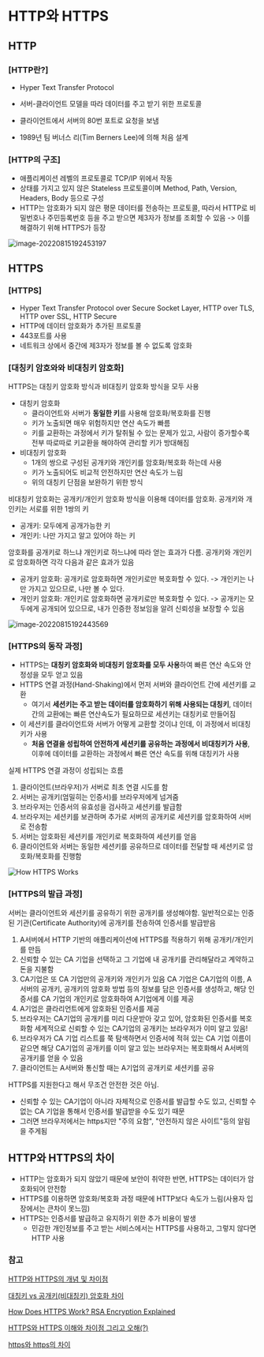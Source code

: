 # HTTP와 HTTPS

## HTTP

### [HTTP란?]

- Hyper Text Transfer Protocol

- 서버-클라이언트 모델을 따라 데이터를 주고 받기 위한 프로토콜
- 클라이언트에서 서버의 80번 포트로 요청을 보냄
- 1989년 팀 버너스 리(Tim Berners Lee)에 의해 처음 설계



### [HTTP의 구조]

- 애플리케이션 레벨의 프로토콜로 TCP/IP 위에서 작동
- 상태를 가지고 있지 않은 Stateless 프로토콜이며 Method, Path, Version, Headers, Body 등으로 구성
- HTTP는 암호화가 되지 않은 평문 데이터를 전송하는 프로토콜, 따라서 HTTP로 비밀번호나 주민등록번호 등을 주고 받으면 제3자가 정보를 조회할 수 있음 -> 이를 해결하기 위해 HTTPS가 등장

![image-20220815192453197](05_HTTP_HTTPS.assets/image-20220815192453197.png)



## HTTPS

### [HTTPS]

- Hyper Text Transfer Protocol over Secure Socket Layer, HTTP over TLS, HTTP over SSL, HTTP Secure
- HTTP에 데이터 암호화가 추가된 프로토콜
- 443포트를 사용
- 네트워크 상에서 중간에 제3자가 정보를 볼 수 없도록 암호화



### [대칭키 암호와와 비대칭키 암호화]

HTTPS는 대칭키 암호화 방식과 비대칭키 암호화 방식을 모두 사용

- 대칭키 암호화
  - 클라이언트와 서버가 **동일한 키**를 사용해 암호화/복호화를 진행
  - 키가 노출되면 매우 위험하지만 연산 속도가 빠름
  - 키를 교환하는 과정에서 키가 탈취될 수 있는 문제가 있고, 사람이 증가할수록 전부 따로따로 키교환을 해야하여 관리할 키가 방대해짐
- 비대칭키 암호화
  - 1개의 쌍으로 구성된 공개키와 개인키를 암호화/복호화 하는데 사용
  - 키가 노출되어도 비교적 안전하지만 연산 속도가 느림
  - 위의 대칭키 단점을 보완하기 위한 방식



비대칭키 암호화는 공개키/개인키 암호화 방식을 이용해 데이터를 암호화. 공개키와 개인키는 서로를 위한 1쌍의 키

- 공개키: 모두에게 공개가능한 키
- 개인키: 나만 가지고 알고 있어야 하는 키



암호화를 공개키로 하느냐 개인키로 하느냐에 따라 얻는 효과가 다름. 공개키와 개인키로 암호화하면 각각 다음과 같은 효과가 있음

- 공개키 암호화: 공개키로 암호화하면 개인키로만 복호화할 수 있다. -> 개인키는 나만 가지고 있으므로, 나만 볼 수 있다.
- 개인키 암호화: 개인키로 암호화하면 공개키로만 복호화할 수 있다. -> 공개키는 모두에게 공개되어 있으므로, 내가 인증한 정보임을 알려 신뢰성을 보장할 수 있음

![image-20220815192443569](05_HTTP_HTTPS.assets/image-20220815192443569.png)



### [HTTPS의 동작 과정]

- HTTPS는 **대칭키 암호화와 비대칭키 암호화를 모두 사용**하여 빠른 연산 속도와 안정성을 모두 얻고 있음
- HTTPS 연결 과정(Hand-Shaking)에서 먼저 서버와 클라이언트 간에 세션키를 교환
  - 여기서 **세션키는 주고 받는 데이터를 암호화하기 위해 사용되는 대칭키**, 데이터 간의 교환에는 빠른 연산속도가 필요하므로 세션키는 대칭키로 만들어짐
- 이 세션키를 클라이언트와 서버가 어떻게 교환할 것이냐 인데, 이 과정에서 비대칭키가 사용
  - **처음 연결을 성립하여 안전하게 세션키를 공유하는 과정에서 비대칭키가 사용**, 이후에 데이터를 교환하는 과정에서 빠른 연산 속도를 위해 대칭키가 사용



실제 HTTPS 연결 과정이 성립되는 흐름

1. 클라이언트(브라우저)가 서버로 최초 연결 시도를 함
2. 서버는 공개키(엄밀히는 인증서)를 브라우저에게 넘겨줌
3. 브라우저는 인증서의 유효성을 검사하고 세션키를 발급함
4. 브라우저는 세션키를 보관하며 추가로 서버의 공개키로 세션키를 암호화하여 서버로 전송함
5. 서버는 암호화된 세션키를 개인키로 복호화하여 세션키를 얻음
6. 클라이언트와 서버는 동일한 세션키를 공유하므로 데이터를 전달할 때 세션키로 암호화/복호화를 진행함

![How HTTPS Works](05_HTTP_HTTPS.assets/How-HTTPS-Works.png)

### [HTTPS의 발급 과정]

서버는 클라이언트와 세션키를 공유하기 위한 공개키를 생성해야함. 일반적으로는 인증된 기관(Certificate Authority)에 공개키를 전송하여 인증서를 발급받음

1. A서버에서 HTTP 기반의 애플리케이션에 HTTPS를 적용하기 위해 공개키/개인키를 만듬
2. 신뢰할 수 있는 CA 기업을 선택하고 그 기업에 내 공개키를 관리해달라고 계약하고 돈을 지불함
3. CA기업은 또 CA 기업만의 공개키와 개인키가 있음
   CA 기업은 CA기업의 이름, A 서버의 공개키, 공개키의 암호화 방법 등의 정보를 담은 인증서를 생성하고, 해당 인증서를 CA 기업의 개인키로 암호화하여 A기업에게 이를 제공
4. A기업은 클라리언트에게 암호화된 인증서를 제공
5. 브라우저는 CA기업의 공개키를 미리 다운받아 갖고 있어, 암호화된 인증서를 복호화함
   세계적으로 신뢰할 수 있는 CA기업의 공개키는 브라우저가 이미 알고 있음!
6. 브라우저가 CA 기업 리스트를 쭉 탐색하면서 인증서에 적혀 있는 CA 기업 이름이 같으면 해당 CA기업의 공개키를 이미 알고 있는 브라우저는 복호화해서 A서버의 공개키를 얻을 수 있음
7. 클라이언트는 A서버와 통신할 때는 A기업의 공개키로 세션키를 공유

HTTPS를 지원한다고 해서 무조건 안전한 것은 아님.

- 신뢰할 수 있는 CA기업이 아니라 자체적으로 인증서를 발급할 수도 있고, 신뢰할 수 없는 CA 기업을 통해서 인증서를 발급받을 수도 있기 때문
- 그러면 브라우저에서는 https지만 "주의 요함", "안전하지 않은 사이트"등의 알림을 주게됨



## HTTP와 HTTPS의 차이

- HTTP는 암호화가 되지 않았기 때문에 보안이 취약한 반면, HTTPS는 데이터가 암호화되어 안전함
- HTTPS를 이용하면 암호화/복호화 과정 때문에 HTTP보다 속도가 느림(사용자 입장에서는 큰차이 못느낌)
- HTTPS는 인증서를 발급하고 유지하기 위한 추가 비용이 발생
  - 민감한 개인정보를 주고 받는 서비스에서는 HTTPS를 사용하고,  그렇지 않다면 HTTP 사용



### 참고

[HTTP와 HTTPS의 개념 및 차이점](https://mangkyu.tistory.com/98)

[대칭키 vs 공개키(비대칭키) 암호화 차이](https://liveyourit.tistory.com/183)

[How Does HTTPS Work? RSA Encryption Explained](https://tiptopsecurity.com/how-does-https-work-rsa-encryption-explained/)

[HTTPS와 HTTPS 이해와 차이점 그리고 오해(?)](https://jeong-pro.tistory.com/89)

[https와 https의 차이](https://velog.io/@bclef25/http%EC%99%80-https%EC%9D%98-%EC%B0%A8%EC%9D%B4)
